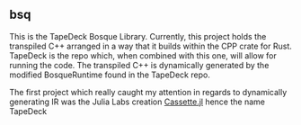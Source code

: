 ## bsq

This is the TapeDeck Bosque Library. Currently, this project holds the transpiled C++ arranged in a way that
it builds within the CPP crate for Rust. TapeDeck is the repo which, when combined with this one, will allow
for running the code. The transpiled C++ is dynamically generated by the modified BosqueRuntime found in the
TapeDeck repo. 

The first project which really caught my attention in regards to dynamically generating IR was
the Julia Labs creation [Cassette.jl](https://github.com/JuliaLabs/Cassette.jl) hence the name TapeDeck 
